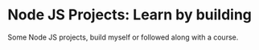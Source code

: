 # Node JS Projects: Learn by building

Some Node JS projects, build myself or followed along with a course.
